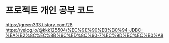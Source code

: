 # 프로젝트 개인 공부 코드

https://green333.tistory.com/28 <br>
https://velog.io/@kkk125504/%EC%9E%90%EB%B0%94-JDBC-%EA%B2%8C%EC%8B%9C%ED%8C%90-7%EC%9D%BC%EC%B0%A8
